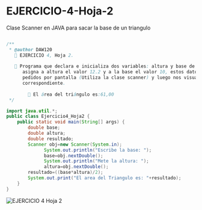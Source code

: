 # EJERCICIO-4-Hoja-2
Clase Scanner en JAVA para sacar la base de un triangulo


```java

/**
 * @author DAW120
   📌 EJERCICIO 4, Hoja 2.  
   
   🔴 Programa que declara e inicializa dos variables: altura y base de un triángulo,
      asigna a altura el valor 12.2 y a la base el valor 10, estos datos deben ser 
      pedidos por pantalla (Utiliza la clase scanner) y luego nos visualiza el área 
      correspondiente.
      
        🏴‍ El área del triángulo es:61,00 
 */ 

import java.util.*;
public class Ejercicio4_Hoja2 {
    public static void main(String[] args) {      
        double base;      
        double altura;    
        double resultado;
        Scanner obj=new Scanner(System.in);            
              System.out.println("Escribe la base: ");             
              base=obj.nextDouble();        
              System.out.println("Mete la altura: ");
              altura=obj.nextDouble();
        resultado=((base*altura)/2);   
        System.out.print("El area del Triangulo es: "+resultado);
    }
}

```

![EJERCICIO 4 Hoja 2](https://repository-images.githubusercontent.com/541282839/0963c75c-68ad-4dad-8e90-7af3c59f541c)





